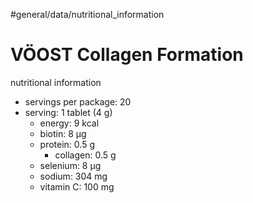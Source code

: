 #general/data/nutritional_information

# VÖOST Collagen Formation
nutritional information

- servings per package: 20
- serving: 1 tablet (4 g)
	- energy: 9 kcal
	- biotin: 8 μg
	- protein: 0.5 g
		- collagen: 0.5 g
	- selenium: 8 μg
	- sodium: 304 mg
	- vitamin C: 100 mg
